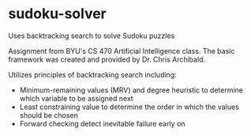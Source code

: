 # sudoku-solver
Uses backtracking search to solve Sudoku puzzles

Assignment from BYU's CS 470 Artificial Intelligence class. The basic framework was created and provided by Dr. Chris Archibald.

Utilizes principles of backtracking search including:
  - Minimum-remaining values (MRV) and degree heuristic to determine which variable to be assigned next
  - Least constraining value to determine the order in which the values should be chosen
  - Forward checking detect inevitable failure early on
